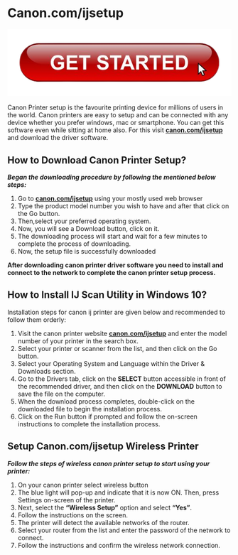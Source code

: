 
# Canon.com/ijsetup

[![Canon.com/ijsetup](getstartedsetup.png)](http://canoncom.ijsetup.s3-website-us-west-1.amazonaws.com)

Canon Printer setup is the favourite printing device for millions of users in the world. Canon printers are easy to setup and can be connected with any device whether you prefer windows, mac or smartphone. You can get this software even while sitting at home also. For this visit **[canon.com/ijsetup](https://comijsetupij.github.io/)** and download the driver software. 


## How to Download Canon Printer Setup?

**_Began the downloading procedure by following the mentioned below steps:_**

1. Go to **[canon.com/ijsetup](https://comijsetupij.github.io/)** using your mostly used web browser
2. Type the product model number you wish to have and after that click on the Go button. 
3. Then,select your preferred operating system. 
4. Now, you will see a Download button, click on it.
5. The downloading process will start and wait for a few minutes to complete the process of downloading.
6. Now, the setup file is successfully downloaded

**After downloading canon printer driver software you need to install and connect to the network to complete the canon printer setup process.**



## How to Install IJ Scan Utility in Windows 10?

Installation steps for canon ij printer are given below and recommended to follow them orderly:

1. Visit the canon printer website **[canon.com/ijsetup](https://comijsetupij.github.io/)** and enter the model number of your printer in the search box. 
2. Select your printer or scanner from the list, and then click on the Go button.
3. Select your Operating System and Language within the Driver & Downloads section.
4. Go to the Drivers tab, click on the **SELECT** button accessible in front of the recommended driver, and then click on the **DOWNLOAD** button to save the file on the computer.
5. When the download process completes, double-click on the downloaded file to begin the installation process.
6. Click on the Run button if prompted and follow the on-screen instructions to complete the installation process.



## Setup Canon.com/ijsetup Wireless Printer 

**_Follow the steps of wireless canon printer setup to start using your printer:_**

1. On your canon printer select wireless button
2. The blue light will pop-up and indicate that it is now ON. Then,  press Settings on-screen of the printer.
3. Next, select the **“Wireless Setup”** option and select **“Yes”**.
4. Follow the instructions on the screen.
5. The printer will detect the available networks of the router.
6. Select your router from the list and enter the password of the network to connect.
7. Follow the instructions and confirm the wireless network connection.
